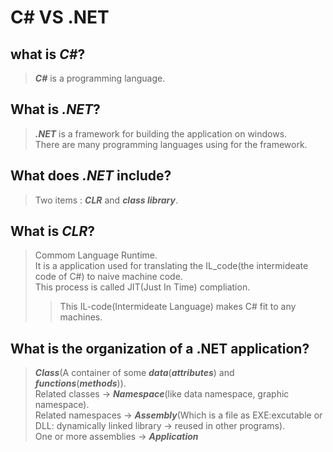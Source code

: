 # C# VS .NET

## what is ***C#***?
  > ***C#*** is a programming language.      

## What is ***.NET***?
  > ***.NET*** is a framework for building the application on windows.              
  > There are many programming languages using for the framework.  

## What does ***.NET*** include?    
  > Two items : ***CLR*** and ***class library***.

## What is ***CLR***?
 > Commom Language Runtime.      
 > It is a application used for translating the IL_code(the intermideate code of C#) to naive machine code.  
 > This process is called JIT(Just In Time) compliation.  
  >> This IL-code(Intermideate Language) makes C# fit to any machines.    
 
## What is the organization of a .NET application?
 > ***Class***(A container of some ***data***(***attributes***) and ***functions***(***methods***)).  
 > Related classes -> ***Namespace***(like data namespace, graphic namespace).  
 > Related namespaces -> ***Assembly***(Which is a file as EXE:excutable or DLL: dynamically linked library -> reused in other programs).  
 > One or more assemblies -> ***Application***     






